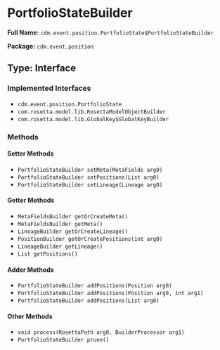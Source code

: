 # PortfolioStateBuilder

**Full Name:** `cdm.event.position.PortfolioState$PortfolioStateBuilder`

**Package:** `cdm.event.position`

## Type: Interface

### Implemented Interfaces

- `cdm.event.position.PortfolioState`
- `com.rosetta.model.lib.RosettaModelObjectBuilder`
- `com.rosetta.model.lib.GlobalKey$GlobalKeyBuilder`

### Methods

#### Setter Methods

- `PortfolioStateBuilder setMeta(MetaFields arg0)`
- `PortfolioStateBuilder setPositions(List arg0)`
- `PortfolioStateBuilder setLineage(Lineage arg0)`

#### Getter Methods

- `MetaFieldsBuilder getOrCreateMeta()`
- `MetaFieldsBuilder getMeta()`
- `LineageBuilder getOrCreateLineage()`
- `PositionBuilder getOrCreatePositions(int arg0)`
- `LineageBuilder getLineage()`
- `List getPositions()`

#### Adder Methods

- `PortfolioStateBuilder addPositions(Position arg0)`
- `PortfolioStateBuilder addPositions(Position arg0, int arg1)`
- `PortfolioStateBuilder addPositions(List arg0)`

#### Other Methods

- `void process(RosettaPath arg0, BuilderProcessor arg1)`
- `PortfolioStateBuilder prune()`

